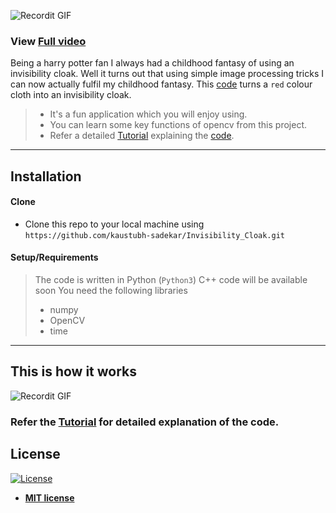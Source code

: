 ![Recordit GIF](gif1.gif) 
### View [Full video](https://www.youtube.com/watch?v=LcoxbDqEf3A)


Being a harry potter fan I always had a childhood fantasy of using an invisibility cloak. Well it turns out that 
using simple image processing tricks I can now actually fulfil my childhood fantasy. 
This [code](AR_invisibility_Cloak.py) turns a `red` colour cloth into an invisibility cloak.

>- It's a fun application which you will enjoy using.
>- You can learn some key functions of opencv from this project. 
>- Refer a detailed [Tutorial](Tutorial.md) explaining the [code](AR_invisibility_Cloak.py).

---



## Installation

#### Clone

- Clone this repo to your local machine using `https://github.com/kaustubh-sadekar/Invisibility_Cloak.git`

#### Setup/Requirements

> The code is written in Python (`Python3`)
> C++ code will be available soon
> You need the following libraries
> - numpy
> - OpenCV
> - time
---

##  This is how it works
![Recordit GIF](gif2.gif) 
### Refer the [Tutorial](Tutorial.md) for detailed explanation of the code.


## License

[![License](http://img.shields.io/:license-mit-blue.svg?style=flat-square)](http://badges.mit-license.org)

- **[MIT license](http://opensource.org/licenses/mit-license.php)**
